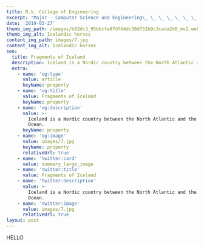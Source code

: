 ```yaml
---
title: R.V. College of Engineering
excerpt: "Major - Computer Science and Engineering\_ \_ \_ \_ \_ \_ \_ \_ \_ \_ \_ \_ \_ \_ \_ \_ \_CGPA- 9.15 (Current)\_ \_ \_ \_ \_ \_ \_ \_ \_ \_ \_ \_ \_ \_ \_ \_ \_ \_ \_ \_ No.of Active Backlogs - 0\_ \_ \_ \_ \_ \_ \_ \_ \_ \_ \_ \_ \_ \_ \_ \_ \_ \_ \_ \_ \_Year of Passing Out -2022"
date: '2019-03-27'
thumb_img_path: /images/b82dc3_95bbcfe87df64dc38d752b9c3cada2b8_mv2.webp
thumb_img_alt: Icelandic horses
content_img_path: images/7.jpg
content_img_alt: Icelandic horses
seo:
  title: Fragments of Iceland
  description: Iceland is a Nordic country between the North Atlantic and the Arctic Ocean.
  extra:
    - name: 'og:type'
      value: article
      keyName: property
    - name: 'og:title'
      value: Fragments of Iceland
      keyName: property
    - name: 'og:description'
      value: >-
        Iceland is a Nordic country between the North Atlantic and the Arctic
        Ocean.
      keyName: property
    - name: 'og:image'
      value: images/7.jpg
      keyName: property
      relativeUrl: true
    - name: 'twitter:card'
      value: summary_large_image
    - name: 'twitter:title'
      value: Fragments of Iceland
    - name: 'twitter:description'
      value: >-
        Iceland is a Nordic country between the North Atlantic and the Arctic
        Ocean.
    - name: 'twitter:image'
      value: images/7.jpg
      relativeUrl: true
layout: post
---
```

HELLO
